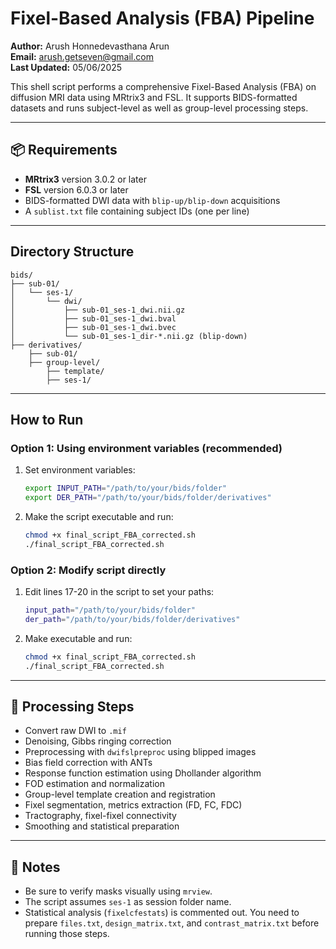 
# Fixel-Based Analysis (FBA) Pipeline

**Author:** Arush Honnedevasthana Arun  
**Email:** arush.getseven@gmail.com  
**Last Updated:** 05/06/2025

This shell script performs a comprehensive Fixel-Based Analysis (FBA) on diffusion MRI data using MRtrix3 and FSL. It supports BIDS-formatted datasets and runs subject-level as well as group-level processing steps.

---

## 📦 Requirements

- **MRtrix3** version 3.0.2 or later
- **FSL** version 6.0.3 or later
- BIDS-formatted DWI data with `blip-up/blip-down` acquisitions
- A `sublist.txt` file containing subject IDs (one per line)

---

## Directory Structure

```
bids/
├── sub-01/
│   └── ses-1/
│       └── dwi/
│           ├── sub-01_ses-1_dwi.nii.gz
│           ├── sub-01_ses-1_dwi.bval
│           ├── sub-01_ses-1_dwi.bvec
│           └── sub-01_ses-1_dir-*.nii.gz (blip-down)
├── derivatives/
    ├── sub-01/
    ├── group-level/
        ├── template/
        ├── ses-1/
```

---

## How to Run

### Option 1: Using environment variables (recommended)
1. Set environment variables:
    ```bash
    export INPUT_PATH="/path/to/your/bids/folder"
    export DER_PATH="/path/to/your/bids/folder/derivatives"
    ```

2. Make the script executable and run:
    ```bash
    chmod +x final_script_FBA_corrected.sh
    ./final_script_FBA_corrected.sh
    ```

### Option 2: Modify script directly
1. Edit lines 17-20 in the script to set your paths:
    ```bash
    input_path="/path/to/your/bids/folder"
    der_path="/path/to/your/bids/folder/derivatives"
    ```

2. Make executable and run:
    ```bash
    chmod +x final_script_FBA_corrected.sh
    ./final_script_FBA_corrected.sh
    ```

---

## 🔄 Processing Steps

- Convert raw DWI to `.mif`
- Denoising, Gibbs ringing correction
- Preprocessing with `dwifslpreproc` using blipped images
- Bias field correction with ANTs
- Response function estimation using Dhollander algorithm
- FOD estimation and normalization
- Group-level template creation and registration
- Fixel segmentation, metrics extraction (FD, FC, FDC)
- Tractography, fixel-fixel connectivity
- Smoothing and statistical preparation

---

## 📌 Notes

- Be sure to verify masks visually using `mrview`.
- The script assumes `ses-1` as session folder name.
- Statistical analysis (`fixelcfestats`) is commented out. You need to prepare `files.txt`, `design_matrix.txt`, and `contrast_matrix.txt` before running those steps.


